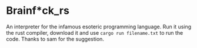 # Brainf*ck_rs

An interpreter for the infamous esoteric programming language.
Run it using the rust compiler, download it and use `cargo run filename.txt` to run the code.
Thanks to sam for the suggestion.